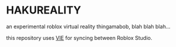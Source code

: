 # HAKUREALITY
an experimental roblox virtual reality thingamabob, blah blah blah...

this repository uses [VIE](https://github.com/hakusoda/VIE) for syncing between Roblox Studio.